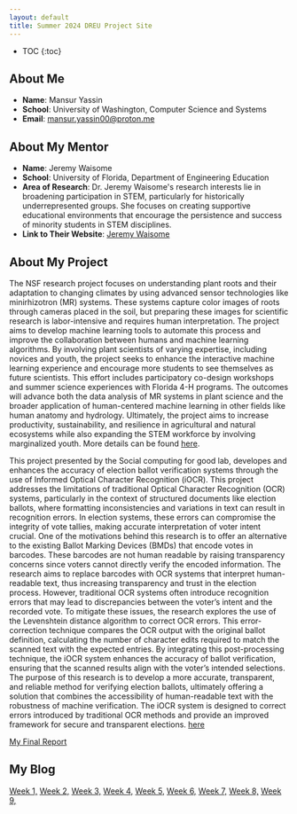 ```yaml
---
layout: default
title: Summer 2024 DREU Project Site
---
```


* TOC
{:toc}

## About Me

- **Name**: Mansur Yassin
- **School**: University of Washington, Computer Science and Systems
- **Email**: [mansur.yassin00@proton.me](mailto:mansur.yassin00@proton.me)

## About My Mentor

- **Name**: Jeremy Waisome
- **School**: University of Florida, Department of Engineering Education
- **Area of Research**: Dr. Jeremy Waisome's research interests lie in broadening participation in STEM, particularly for historically underrepresented groups. She focuses on creating supportive educational environments that encourage the persistence and success of minority students in STEM disciplines.
- **Link to Their Website**: [Jeremy Waisome](https://blackcomputeher.org/jeremy-waisome-2/)


## About My Project

The NSF research project focuses on understanding plant roots and their adaptation to changing climates by using advanced sensor technologies like minirhizotron (MR) systems. These systems capture color images of roots through cameras placed in the soil, but preparing these images for scientific research is labor-intensive and requires human interpretation. The project aims to develop machine learning tools to automate this process and improve the collaboration between humans and machine learning algorithms. By involving plant scientists of varying expertise, including novices and youth, the project seeks to enhance the interactive machine learning experience and encourage more students to see themselves as future scientists. This effort includes participatory co-design workshops and summer science experiences with Florida 4-H programs. The outcomes will advance both the data analysis of MR systems in plant science and the broader application of human-centered machine learning in other fields like human anatomy and hydrology. Ultimately, the project aims to increase productivity, sustainability, and resilience in agricultural and natural ecosystems while also expanding the STEM workforce by involving marginalized youth. More details can be found [here](https://www.nsf.gov/awardsearch/showAward?AWD_ID=2312643&HistoricalAwards=false).

This project presented by the Social computing for good lab, developes and enhances the accuracy of election ballot verification systems through the use of Informed Optical Character Recognition (iOCR). This project addresses the limitations of traditional Optical Character Recognition (OCR) systems, particularly in the context of structured documents like election ballots, where formatting inconsistencies and variations in text can result in recognition errors. In election systems, these errors can compromise the integrity of vote tallies, making accurate interpretation of voter intent crucial. One of the motivations behind this research is to offer an alternative to the existing Ballot Marking Devices (BMDs) that encode votes in barcodes. These barcodes are not human readable by raising transparency concerns since voters cannot directly verify the encoded information. The research aims to replace barcodes with OCR systems that interpret human-readable text, thus increasing transparency and trust in the election process. However, traditional OCR systems often introduce recognition errors that may lead to discrepancies between the voter’s intent and the recorded vote.
To mitigate these issues, the research explores the use of the Levenshtein distance algorithm to correct OCR errors. This error-correction technique compares the OCR output with the original ballot definition, calculating the number of character edits required to match the scanned text with the expected entries. By integrating this post-processing technique, the iOCR system enhances the accuracy of ballot verification, ensuring that the scanned results align with the voter’s intended selections.
The purpose of this research is to develop a more accurate, transparent, and reliable method for verifying election ballots, ultimately offering a solution that combines the accessibility of human-readable text with the robustness of machine verification. The iOCR system is designed to correct errors introduced by traditional OCR methods and provide an improved framework for secure and transparent elections. [here](https://arxiv.org/abs/2208.00865)

[My Final Report](files/finalreport.pdf)


## My Blog

[Week 1,](_posts/2024-06-07-week1.md)
[Week 2,](_posts/2024-06-14-week2.md)
[Week 3,](_posts/2024-06-21-week3.md)
[Week 4,](_posts/2024-06-28-week4.md)
[Week 5,](_posts/2024-07-04-week5.md)
[Week 6,](_posts/2024-07-10-week6.md)
[Week 7,](_posts/2024-07-17-week7.md)
[Week 8,](_posts/2024-07-24-week8.md)
[Week 9,](_posts/2024-08-1-week9.md)

